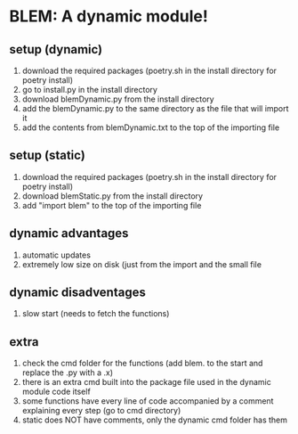 # BLEM: A dynamic module!
## setup (dynamic)
1. download the required packages (poetry.sh in the install directory for poetry install)
2. go to install.py in the install directory
3. download blemDynamic.py from the install directory
4. add the blemDynamic.py to the same directory as the file that will import it
5. add the contents from blemDynamic.txt to the top of the importing file
## setup (static)
1. download the required packages (poetry.sh in the install directory for poetry install)
2. download blemStatic.py from the install directory
3. add "import blem" to the top of the importing file
## dynamic advantages
1. automatic updates
2. extremely low size on disk (just from the import and the small file
## dynamic disadventages
1. slow start (needs to fetch the functions)
## extra
1. check the cmd folder for the functions (add blem. to the start and replace the .py with a .x)
2. there is an extra cmd built into the package file used in the dynamic module code itself
3. some functions have every line of code accompanied by a comment explaining every step (go to cmd directory)
4. static does NOT have comments, only the dynamic cmd folder has them
